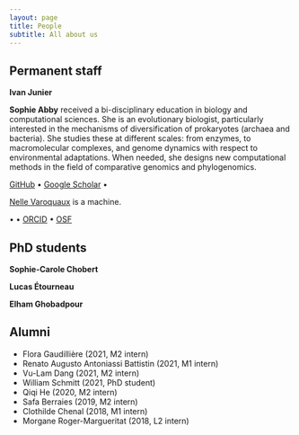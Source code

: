 ```yaml
---
layout: page
title: People
subtitle: All about us
---
```


## Permanent staff

**Ivan Junier**


**Sophie Abby** received a bi-disciplinary education in biology and
computational sciences. She is an evolutionary biologist, particularly
interested in the mechanisms of diversification of prokaryotes (archaea and
bacteria). She studies these at different scales: from enzymes, to macromolecular
complexes, and genome dynamics with respect to environmental adaptations. When
needed, she designs new computational methods in the field of comparative
genomics and phylogenomics. 

<a href="https://github.com/safia"><i class="fa fa-fw fa-github fa-2x" aria-hidden="true"></i> GitHub</a> •
<a href="https://scholar.google.fr/citations?user=pJ3h0iMAAAAJ&hl=en"><i class="ai ai-google-scholar-square ai-fw fa-2x"></i> Google Scholar</a> •


[Nelle Varoquaux](https://nellev.github.io) is a machine.

<a href="https://github.com/nellev"><i class="fa fa-fw fa-github fa-2x" aria-hidden="true"></i></a> •
<a href="https://scholar.google.fr/citations?user=8QspsP0AAAAJ&hl=en"><i class="ai ai-google-scholar-square ai-fw fa-2x"></i></a> •
<a href="https://orcid.org/0000-0002-8748-6546"><i class="ai ai-orcid ai-fw fa-2x"></i> ORCID</a> •
<a href="https://osf.io/duxyk/"><i class="ai ai-osf ai-fw fa-2x"></i> OSF</a>



## PhD students

**Sophie-Carole Chobert**

**Lucas Étourneau**

**Elham Ghobadpour**

## Alumni

- Flora Gaudillière (2021, M2 intern)
- Renato Augusto Antoniassi Battistin (2021, M1 intern)
- Vu-Lam Dang (2021, M2 intern)
- William Schmitt (2021, PhD student)
- Qiqi He (2020, M2 intern)
- Safa Berraies (2019, M2 intern)
- Clothilde Chenal (2018, M1 intern)
- Morgane Roger-Margueritat (2018, L2 intern)
